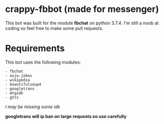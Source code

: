 # crappy-fbbot (made for messenger)

This bot was built for the module **fbchat** on python 3.7.4. 
I'm still a noob at coding so feel free to make some pull requests.

# Requirements

This bot uses the following modules:

```
- fbchat
- axju-jokes
- wikipedia
- beautifulsoup4
- googletrans
- mtgsdk
- gtts
```

_I may be missing some idk_

**googletrans will ip ban on large requests so use carefully**
